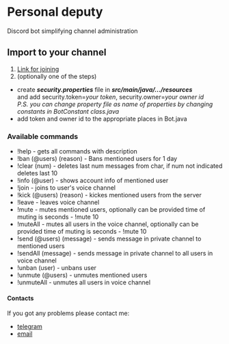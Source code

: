 # Personal deputy
Discord bot simplifying channel administration 

## Import to your channel
1. [Link for joining](https://discord.com/api/oauth2/authorize?client_id=733324010158424124&permissions=8&scope=bot)
2. (optionally one of the steps)
  - create ***security.properties*** file in ***src/main/java/.../resources*** </br>
  and add security.token=*your token*, security.owner=*your owner id* </br>
  *P.S. you can change property file as name of properties by changing constants in BotConstant class.java*
  - add token and owner id to the appropriate places in Bot.java 

### Available commands
* !help - gets all commands with description
* !ban (@users) (reason) - Bans mentioned users for 1 day
* !clear (num) - deletes last num messages from char, if num not indicated deletes last 10
* !info (@user) - shows account info of mentioned user
* !join - joins to user's voice channel
* !kick (@users) (reason) - kickes mentioned users from the server
* !leave - leaves voice channel
* !mute - mutes mentioned users, optionally can be provided time of muting is seconds - !mute 10
* !muteAll - mutes all users in the voice channel, optionally can be provided time of muting is seconds - !mute 10
* !send (@users) (message) - sends message in private channel to mentioned users
* !sendAll (message) - sends message in private channel to all users in voice channel
* !unban (user) - unbans user
* !unmute (@users) - unmutes mentioned users
* !unmuteAll - unmutes all users in voice channel

#### Contacts
If you got any problems please contact me:
* [telegram](https://t.me/max1my)
* [email](maxy.chechetkin@gmail.com)

